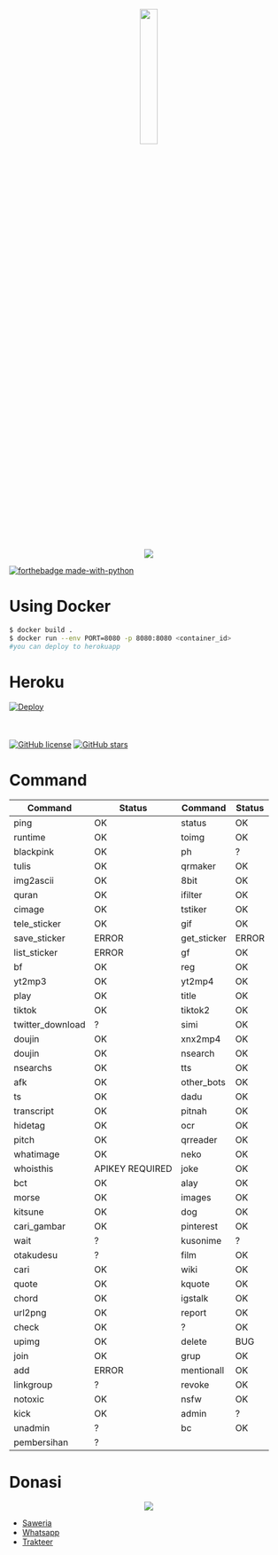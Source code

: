 <p align="center">
<img src="https://i.ibb.co/28tFkJm/2333398-removebg-preview.png" width="25%"><br>
<img src="https://img.shields.io/badge/AUTHOR-KRYPTON--BYTE-brightgreen">
</p>

[![forthebadge made-with-python](http://ForTheBadge.com/images/badges/made-with-python.svg)](https://www.python.org/)

# Using Docker
```bash
$ docker build .
$ docker run --env PORT=8080 -p 8080:8080 <container_id>
#you can deploy to herokuapp
```
# Heroku
[![Deploy](https://www.herokucdn.com/deploy/button.svg)](https://heroku.com/deploy?template=https://github.com/Frank5264/wa-bot/tree/master)
<br>
<br>
<br>
<br>
[![GitHub license](https://img.shields.io/github/license/Naereen/StrapDown.js.svg)](https://github.com/krypton-byte/chappie-bot/LICENSE)
[![GitHub stars](https://img.shields.io/github/stars/Naereen/StrapDown.js.svg?style=social&label=Star&maxAge=2592000)](https://GitHub.com/krypton-byte/chappie-bot/stargazers/)

# Command
Command|Status|Command|Status|
-------|-------|-------|------|
ping|OK|status|OK|
runtime|OK|toimg|OK|
blackpink|OK|ph|?|
tulis|OK|qrmaker|OK|
img2ascii|OK|8bit|OK|
quran|OK|ifilter|OK|
cimage|OK|tstiker|OK|
tele_sticker|OK|gif|OK|
save_sticker|ERROR|get_sticker|ERROR
list_sticker|ERROR|gf|OK|
bf|OK|reg|OK|
yt2mp3|OK|yt2mp4|OK
play|OK|title|OK
tiktok|OK|tiktok2|OK|
twitter_download|?|simi|OK
doujin|OK|xnx2mp4|OK
doujin|OK|nsearch|OK
nsearchs|OK|tts|OK
afk|OK|other_bots|OK
ts|OK|dadu|OK
transcript|OK|pitnah|OK
hidetag|OK|ocr|OK
pitch|OK|qrreader|OK
whatimage|OK|neko|OK
whoisthis|APIKEY REQUIRED|joke|OK
bct|OK|alay|OK
morse|OK|images|OK
kitsune|OK|dog|OK
cari_gambar|OK|pinterest|OK
wait|?|kusonime|?
otakudesu|?|film|OK
cari|OK|wiki|OK
quote|OK|kquote|OK
chord|OK|igstalk|OK
url2png|OK|report|OK
check|OK|?|OK
upimg|OK|delete|BUG
join|OK|grup|OK
add|ERROR|mentionall|OK
linkgroup|?|revoke|OK
notoxic|OK|nsfw|OK
kick|OK|admin|?
unadmin|?|bc|OK
pembersihan|?

# Donasi
<p align="center"><img src="https://svgur.com/i/Vtt.svg">

</p>
<ul><li><a href="https://saweria.co/kryptonbyte">Saweria</a><li><a href="https://wa.me/6283172366463">Whatsapp</a></li><li><a href="https://trakteer.id/krypton-byte-z8vbo">Trakteer</a></li></ul>
